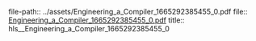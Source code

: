 file-path:: ../assets/Engineering_a_Compiler_1665292385455_0.pdf
file:: [Engineering_a_Compiler_1665292385455_0.pdf](../assets/Engineering_a_Compiler_1665292385455_0.pdf)
title:: hls__Engineering_a_Compiler_1665292385455_0
